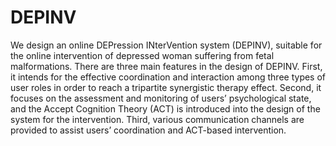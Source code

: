 # DEPINV
We design an online DEPression INterVention system (DEPINV), suitable for the online intervention of depressed woman suffering from fetal malformations. There are three main features in the design of DEPINV. First, it intends for the effective coordination and interaction among three types of user roles in order to reach a tripartite synergistic therapy effect. Second, it focuses on the assessment and monitoring of users’ psychological state, and the Accept Cognition Theory (ACT) is introduced into the design of the system for the intervention. Third, various communication channels are provided to assist users’ coordination and ACT-based intervention.
